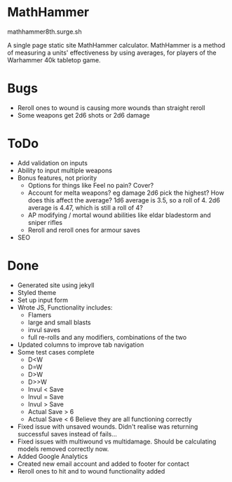 # MathHammer

mathhammer8th.surge.sh

A single page static site MathHammer calculator. MathHammer is a method of measuring a units' effectiveness by using averages, for players of the Warhammer 40k tabletop game.

# Bugs
* Reroll ones to wound is causing more wounds than straight reroll
* Some weapons get 2d6 shots or 2d6 damage

# ToDo
* Add validation on inputs
* Ability to input multiple weapons
* Bonus features, not priority
	* Options for things like Feel no pain? Cover?
	* Account for melta weapons? eg damage 2d6 pick the highest? How does this affect the average? 
		1d6 average is 3.5, so a roll of 4.
		2d6 average is 4.47, which is still a roll of 4?
	* AP modifying / mortal wound abilities like eldar bladestorm and sniper rifles
	* Reroll and reroll ones for armour saves
* SEO


# Done
* Generated site using jekyll
* Styled theme
* Set up input form
* Wrote JS, Functionality includes:
	* Flamers
	* large and small blasts
	* invul saves
	* full re-rolls and any modifiers, combinations of the two
* Updated columns to improve tab navigation
* Some test cases complete
	* D<W
	* D=W
	* D>W
	* D>>W
	* Invul < Save
	* Invul = Save
	* Invul > Save
	* Actual Save > 6
	* Actual Save < 6
	Believe they are all functioning correctly
* Fixed issue with unsaved wounds. Didn't realise was returning successful saves instead of fails...
* Fixed issues with multiwound vs multidamage. Should be calculating models removed correctly now.
* Added Google Analytics
* Created new email account and added to footer for contact
* Reroll ones to hit and to wound functionality added
